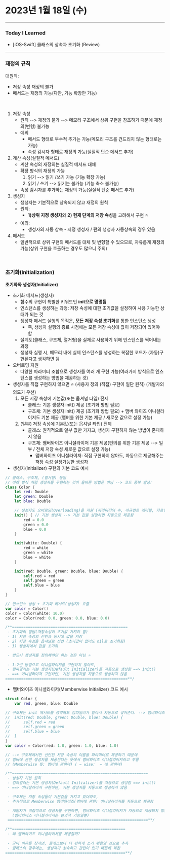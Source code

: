 # 2023년 1월 18일 (수)

---

### Today I Learned 

- [iOS-Swift] 클래스의 상속과 초기화 (Review)

---

### 재정의 규칙 

대원칙:

- 저장 속성 재정의 불가
- 메서드는 재정의 가능(다만, 기능 확장만 가능)

<br/>

1) 저장 속성 
   - 원칙 --> 재정의 불가 --> 메모리 구조에서 상위 구현을 참조하기 때문에 재정의(변형) 불가능 
   - 예외
     - 메서드 형태로 부수적 추가는 가능(메모리 구조를 건드리지 않는 형태로는 가능)
     - 속성 감시자 형태로 재정의 가능(실질적 단순 메서드 추가)
2) 계산 속성(실질적 메서드)
   - 계산 속성의 재정의는 실질적 메서드 대체
   - 확장 방식의 재정의 가능 
     1. 읽기 --> 읽기 /쓰기 가능 (기능 확장 가능)
     2. 읽기 / 쓰기 --> 읽기는 불가능 (기능 축소 불가능)
   - 속성 감시자를 추가하는 재정의 가능(실질적 단순 메서드 추가)
3) 생성자 
   - 생성자는 기본적으로 상속되지 않고 재정의 원칙 
   - 원칙:
     - **1)상위 지정 생성자**와 **2) 현재 단계의 저장 속성**을 고려해서 구현 ⭐️
   - 예외:
     - 생성자의 자동 상속 - 지정 생성자 / 편의 생성자 자동상속의 경우 있음 
4) 메서드 
   - 일반적으로 상위 구현의 메서드를 대체 및 변형할 수 있으므로, 자유롭게 재정의 가능(상위 구현을 호출하는  경우도 많으니 주의)

<br/>

### 초기화(Initialization)

**초기화와 생성자(Initializer)**

- 초기화 메서드(생성자)
  - 함수의 구현이 특별한 키워드인 **init으로 명명됨**
  - 인스턴스를 생성하는 과정: 저장 속성에 대한 초기값을 설정하여 사용 가능한 상태가 되는 것 
  - 생성자 메서드 실행의 목적은, **모든 저장 속성 초기화**를 통한 인스턴스 생성
    - 즉, 생성자 실행의 종료 시점에는 모든 저장 속성에 값이 저장되어 있어야 함 
  - 설계도(클래스, 구조체, 열거형)을 실제로 사용하기 위해 인스턴스를 찍어내는 과정 
  - 생성자 실행 시, 메모리 내에 실제 인스턴스를 생성하는 복잡한 코드가 (자동)구현된다고 생각하면 됨 
- 오버로딩 지원 
  - 다양한 파라미터 조합으로 생성자를 여러 개 구현 가능(여러가지 방식으로 인스턴스를 생성하는 방법을 제공하는 것)
- 생성자를 직접 구현하지 않으면 ⭐️ (사용자 정의 (직접) 구현이 일단 원칙) (개발자의 의도가 우선)
  1. 모든 저장 속성에 기본값(또는 옵셔널 타입) 전제
     - 클래스: 기본 생성자 init() 제공 (초기화 방법 필요)
     - 구조체: 기본 생성자 init() 제공 (초기화 방법 필요) + 맴버 와이즈 이니셜라이저도 기본 제공 (맴버를 위한 기본 제공 / 새로운 값으로 설정 가능)
  2. (일부) 저장 속성에 기본값(또는 옵셔널 타입) 전제 
     - 클래스: 원칙적으로 일부 값만 가지고, 생성자 구현하지 않는 방법이 존재하지 않음 
     - 구조체: 맴버와이즈 이니셜라이저 기본 제공(편의를 위한 기본 제공 --> 일부 / 전체 저장 속성 새로운 값으로 설정 가능)
       - 맴버와이즈 이니셜라이저: 직접 구현하지 않아도, 자동으로 제공해주는 저장 속성 설정가능한 생성자 
- 생성자(Initializer) 구현의 기본 코드 예시 

```swift
// 클래스, 구조체, (열거형) 동일 
// 아래 방식 처럼 생성자를 구현하는 것이 올바른 방법은 아님 --> 코드 중복 발생! 
class Color {
	let red: Double
	let green: Double
	let blue: Double

	// 생성자도 오버로딩(Overloading)을 지원 (파라미터의 수, 아규먼트 레이블, 자료형으로 구분)
	init() { // 기본 생성자 --> 기본 값을 설정하면 자동으로 제공됨
		red = 0.0
		green = 0.0
		blue = 0.0
	}

	init(white: Double) {
		red = white
		green = white 
		blue = white 
	}

	init(red: Double. green: Double, blue: Double) {
		self.red = red
		self.green = green 
		self.blue = blue
	}
}

// 인스턴스 생성 + 초기화 메서드(생성자) 호출
var color = Color()
color = Color(white: 10.0)
color = Color(red: 0.0, green: 0.0, blue: 0.0)

/**===================================================
 - 초기화의 방법(저장속성이 초기값 가져야 함)
 - 1) 저장 속성의 선언과 동시에 값을 저장
 - 2) 저장 속성을 옵셔널로 선언 (초기값이 없어도 nil로 초기화됨)
 - 3) 생성자에서 값을 초기화

 - 반드시 생성자를 정의해야만 하는 것은 아님 ⭐️
 
 - 1-2번 방법으로 이니셜라이저를 구현하지 않아도,
 - 컴파일러는 기본 생성자(Default Initializer)를 자동으로 생성함 ==> init()
 - ==> 이니셜라이저 구현하면, 기본 생성자를 자동으로 생성하지 않음
======================================================**/ 
```

- 맴버와이즈 이니셜라이저(Memberwise Initializer) 코드 예시 

```swift
struct Color {
	var red, green, blue: Double 

// 구조체는 init 메서드를 생략해도 컴파일러가 알아서 자동으로 넣어준다. --> 맴버와이즈 이니셜라이저
//  init(red: Double, green: Double, blue: Double) {
//      self.red = red
//      self.green = green
//      self.blue = blue
//  }
}
var color = Color(red: 1.0, green: 1.0, blue: 1.0)

// --> 구조체에서만 선언된 저장 속성의 이름을 파라미터로 제공하기 때문에
// 멤버에 관한 생성자를 제공한다는 뜻에서 멤버와이즈 이니셜라이저라고 부름
// (Memberwise 뜻: 멤버에 관하여) ( ~ wise:  ~ 에 관하여)

/**============================================================
 - 생성자 기본 원칙
 - 컴파일러는 기본 생성자(Default Initializer)를 자동으로 생성함 ==> init()
 - ==> 이니셜라이저 구현하면, 기본 생성자를 자동으로 생성하지 않음

 - 구조체는 저장 속성들이 기본값을 가지고 있더라도,
 - 추가적으로 Memberwise 멤버와이즈(멤버에 관한) 이니셜라이저를 자동으로 제공함

 - 개발자가 직접적으로 생성자를 구현하면, 멤버와이즈 이니셜라이저가 자동으로 제공되지 않음 ⭐️
   (멤버와이즈 이니셜라이저는 편의적 기능일뿐)
 ==============================================================**/

/**==================================================
 - 왜 멤버와이즈 이니셜라이저를 제공할까?
 
 - 굳이 이유를 찾자면, 클래스보다 더 편하게 쓰기 위함일 것으로 추측
 - 클래스의 경우에는, 생성자가 상속하고 관련이 있기 때문에 복잡
=====================================================**/
```

